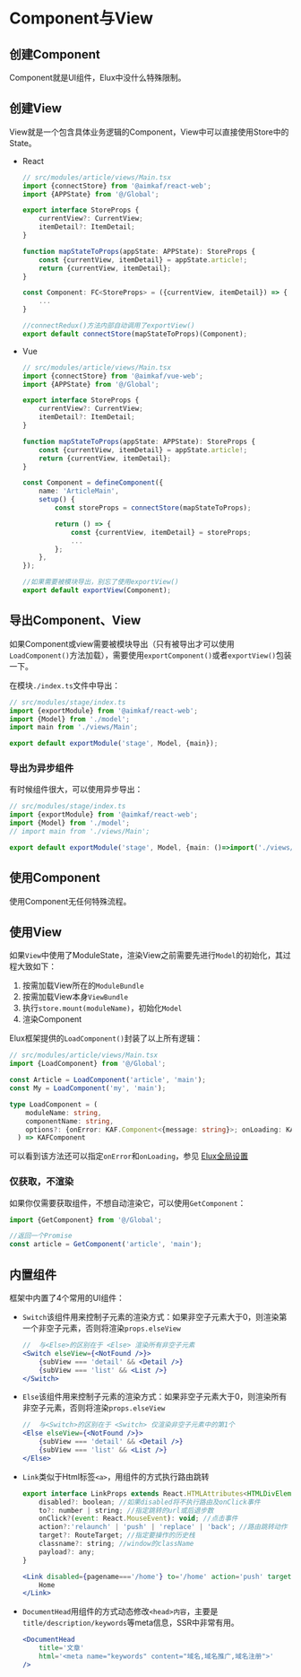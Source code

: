 # Component与View

## 创建Component

Component就是UI组件，Elux中没什么特殊限制。

## 创建View

View就是一个包含具体业务逻辑的Component，View中可以直接使用Store中的State。

- React

    ```ts
    // src/modules/article/views/Main.tsx
    import {connectStore} from '@aimkaf/react-web';
    import {APPState} from '@/Global';

    export interface StoreProps {
        currentView?: CurrentView;
        itemDetail?: ItemDetail;
    }

    function mapStateToProps(appState: APPState): StoreProps {
        const {currentView, itemDetail} = appState.article!;
        return {currentView, itemDetail};
    }

    const Component: FC<StoreProps> = ({currentView, itemDetail}) => {
        ...
    }

    //connectRedux()方法内部自动调用了exportView()
    export default connectStore(mapStateToProps)(Component);
    ```

- Vue

    ```ts
    // src/modules/article/views/Main.tsx
    import {connectStore} from '@aimkaf/vue-web';
    import {APPState} from '@/Global';

    export interface StoreProps {
        currentView?: CurrentView;
        itemDetail?: ItemDetail;
    }

    function mapStateToProps(appState: APPState): StoreProps {
        const {currentView, itemDetail} = appState.article!;
        return {currentView, itemDetail};
    }

    const Component = defineComponent({
        name: 'ArticleMain',
        setup() {
            const storeProps = connectStore(mapStateToProps);

            return () => {
                const {currentView, itemDetail} = storeProps;
                ...
            };
        },
    });

    //如果需要被模块导出，别忘了使用exportView()
    export default exportView(Component);
    ```

## 导出Component、View

如果Component或view需要被模块导出（只有被导出才可以使用`LoadComponent()`方法加载），需要使用`exportComponent()`或者`exportView()`包装一下。

在模块`./index.ts`文件中导出：

```ts
// src/modules/stage/index.ts
import {exportModule} from '@aimkaf/react-web';
import {Model} from './model';
import main from './views/Main';

export default exportModule('stage', Model, {main});
```

### 导出为异步组件

有时候组件很大，可以使用异步导出：

```ts
// src/modules/stage/index.ts
import {exportModule} from '@aimkaf/react-web';
import {Model} from './model';
// import main from './views/Main';

export default exportModule('stage', Model, {main: ()=>import('./views/Main')});
```

## 使用Component

使用Component无任何特殊流程。

## 使用View

如果`View`中使用了ModuleState，渲染View之前需要先进行`Model`的初始化，其过程大致如下：

1. 按需加载View所在的`ModuleBundle`
2. 按需加载View本身`ViewBundle`
3. 执行`store.mount(moduleName)`，初始化`Model`
4. 渲染Component

Elux框架提供的`LoadComponent()`封装了以上所有逻辑：

```ts
// src/modules/article/views/Main.tsx
import {LoadComponent} from '@/Global';

const Article = LoadComponent('article', 'main');
const My = LoadComponent('my', 'main');
```

```ts
type LoadComponent = (
    moduleName: string,
    componentName: string,
    options?: {onError: KAF.Component<{message: string}>; onLoading: KAF.Component<{}>}
  ) => KAFComponent
```

可以看到该方法还可以指定`onError`和`onLoading`，参见 [Elux全局设置](/api/react-web.setconfig.html)

### 仅获取，不渲染

如果你仅需要获取组件，不想自动渲染它，可以使用`GetComponent`：

```ts
import {GetComponent} from '@/Global';

//返回一个Promise
const article = GetComponent('article', 'main');
```

## 内置组件

框架中内置了4个常用的UI组件：

- `Switch`该组件用来控制子元素的渲染方式：如果非空子元素大于0，则渲染第一个非空子元素，否则将渲染`props.elseView`

    ```jsx
    //  与<Else>的区别在于 <Else> 渲染所有非空子元素
    <Switch elseView={<NotFound />}>
        {subView === 'detail' && <Detail />}
        {subView === 'list' && <List />}
    </Switch>
     ```

- `Else`该组件用来控制子元素的渲染方式：如果非空子元素大于0，则渲染所有非空子元素，否则将渲染`props.elseView`

    ```jsx
    //  与<Switch>的区别在于 <Switch> 仅渲染非空子元素中的第1个
    <Else elseView={<NotFound />}>
        {subView === 'detail' && <Detail />}
        {subView === 'list' && <List />}
    </Else>
     ```

- `Link`类似于Html标签`<a>`，用组件的方式执行路由跳转

    ```jsx
    export interface LinkProps extends React.HTMLAttributes<HTMLDivElement> {
        disabled?: boolean; //如果disabled将不执行路由及onClick事件
        to?: number | string; //指定跳转的url或后退步数
        onClick?(event: React.MouseEvent): void; //点击事件
        action?:'relaunch' | 'push' | 'replace' | 'back'; //路由跳转动作
        target?: RouteTarget; //指定要操作的历史栈
        classname?: string; //window的className
        payload?: any;
    }

    <Link disabled={pagename==='/home'} to='/home' action='push' target='window' classname="_dialog">
        Home
    </Link>
    ```

- `DocumentHead`用组件的方式动态修改`<head>内容`，主要是`title/description/keywords`等meta信息，SSR中非常有用。

    ```jsx
    <DocumentHead
        title='文章'
        html='<meta name="keywords" content="域名,域名推广,域名注册">'
    />
    ```
